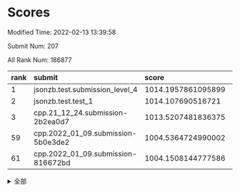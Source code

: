 # Scores

Modified Time: 2022-02-13 13:39:58

Submit Num: 207

All Rank Num: 186877

| rank |               submit               |       score        |       sigma        | pk_num |
| :--- | :--------------------------------- | :----------------- | :----------------- | :----- |
| 1    | jsonzb.test.submission_level_4     | 1014.1957861095899 | 0.8091265505939962 | 3609   |
| 2    | jsonzb.test.test_1                 | 1014.107690516721  | 0.832863221959429  | 3611   |
| 3    | cpp.21_12_24.submission-2b2ea0d7   | 1013.5207481836375 | 0.8076096786896056 | 3608   |
| 59   | cpp.2022_01_09.submission-5b0e3de2 | 1004.5364724990002 | 0.7384803363794834 | 3610   |
| 61   | cpp.2022_01_09.submission-816672bd | 1004.1508144777586 | 0.7058252021592978 | 3612   |


<details>
<summary>全部</summary>

| rank |                 submit                 |       score        |       sigma        | pk_num |
| :--- | :------------------------------------- | :----------------- | :----------------- | :----- |
| 1    | jsonzb.test.submission_level_4         | 1014.1957861095899 | 0.8091265505939962 | 3609   |
| 2    | jsonzb.test.test_1                     | 1014.107690516721  | 0.832863221959429  | 3611   |
| 3    | cpp.21_12_24.submission-2b2ea0d7       | 1013.5207481836375 | 0.8076096786896056 | 3608   |
| 4    | gobigger.level_3.submission_level_3_46 | 1011.3531543886262 | 0.7756259917290648 | 3610   |
| 5    | gobigger.level_3.submission_level_3_24 | 1011.2145176842697 | 0.7700425219586606 | 3612   |
| 6    | gobigger.level_3.submission_level_3_41 | 1010.9934835358401 | 0.7659523049781566 | 3615   |
| 7    | gobigger.level_3.submission_level_3_2  | 1010.9244948185159 | 0.7857530209110468 | 3612   |
| 8    | gobigger.level_3.submission_level_3_40 | 1010.7724813862217 | 0.7788107889105294 | 3615   |
| 9    | gobigger.level_3.submission_level_3_38 | 1010.7364723897609 | 0.773154375446456  | 3613   |
| 10   | gobigger.level_3.submission_level_3_9  | 1010.7013717512101 | 0.753002259753432  | 3608   |
| 11   | gobigger.level_3.submission_level_3_1  | 1010.6707590613679 | 0.7521233586465537 | 3611   |
| 12   | gobigger.level_3.submission_level_3_29 | 1010.62897709345   | 0.7655793252579042 | 3604   |
| 13   | gobigger.level_3.submission_level_3_42 | 1010.6126783186982 | 0.7562669278781063 | 3611   |
| 14   | gobigger.level_3.submission_level_3_43 | 1010.611214891927  | 0.7730706142185576 | 3609   |
| 15   | gobigger.level_3.submission_level_3_7  | 1010.5977843434454 | 0.7591715788023736 | 3607   |
| 16   | gobigger.level_3.submission_level_3_39 | 1010.4318660893778 | 0.752291954863604  | 3612   |
| 17   | gobigger.level_3.submission_level_3_49 | 1010.3874640568437 | 0.7636810753108416 | 3612   |
| 18   | gobigger.level_3.submission_level_3_33 | 1010.374450255996  | 0.7600873290731747 | 3616   |
| 19   | gobigger.level_3.submission_level_3_13 | 1010.2329958627889 | 0.7463824936209432 | 3616   |
| 20   | gobigger.level_3.submission_level_3_31 | 1010.1888998596717 | 0.7508563547513281 | 3610   |
| 21   | gobigger.level_3.submission_level_3_6  | 1010.0705302677482 | 0.7452070952438443 | 3609   |
| 22   | gobigger.level_3.submission_level_3_15 | 1010.0530151149162 | 0.7772789895385936 | 3611   |
| 23   | gobigger.level_3.submission_level_3_28 | 1010.0172851150475 | 0.7803988400222813 | 3614   |
| 24   | gobigger.level_3.submission_level_3_25 | 1009.9881408037875 | 0.7581958067246318 | 3606   |
| 25   | gobigger.level_3.submission_level_3_36 | 1009.9837570721749 | 0.752991234699418  | 3606   |
| 26   | gobigger.level_3.submission_level_3_35 | 1009.8734348865621 | 0.759055184606097  | 3613   |
| 27   | gobigger.level_3.submission_level_3_14 | 1009.8311614748    | 0.7465537910074393 | 3612   |
| 28   | gobigger.level_3.submission_level_3_26 | 1009.8228840229341 | 0.7573748189514615 | 3609   |
| 29   | gobigger.level_3.submission_level_3_16 | 1009.7724514529647 | 0.7620545846051655 | 3610   |
| 30   | gobigger.level_3.submission_level_3_4  | 1009.7515722195445 | 0.7775791209464413 | 3611   |
| 31   | gobigger.level_3.submission_level_3_3  | 1009.6890026891333 | 0.7548698262115556 | 3610   |
| 32   | gobigger.level_3.submission_level_3_34 | 1009.5562728371385 | 0.7419849621111246 | 3612   |
| 33   | gobigger.level_3.submission_level_3_11 | 1009.4913146490234 | 0.7888495106289031 | 3616   |
| 34   | gobigger.level_3.submission_level_3_44 | 1009.4759473178254 | 0.7411885773699697 | 3611   |
| 35   | gobigger.level_3.submission_level_3_0  | 1009.4549921884229 | 0.7498212907764242 | 3609   |
| 36   | gobigger.level_3.submission_level_3_27 | 1009.4390839334252 | 0.7299273497328186 | 3611   |
| 37   | gobigger.level_3.submission_level_3_12 | 1009.3355063216148 | 0.7542838738689677 | 3610   |
| 38   | gobigger.level_3.submission_level_3_5  | 1009.2955838117957 | 0.7673184349298534 | 3614   |
| 39   | gobigger.level_3.submission_level_3_45 | 1009.2343459240851 | 0.7526594383757726 | 3614   |
| 40   | gobigger.level_3.submission_level_3_17 | 1009.2267393805784 | 0.7451701744879694 | 3613   |
| 41   | gobigger.level_3.submission_level_3_18 | 1009.2193083894771 | 0.7367095713044435 | 3611   |
| 42   | gobigger.level_3.submission_level_3_20 | 1009.2167538390285 | 0.7694153318671827 | 3610   |
| 43   | gobigger.level_3.submission_level_3_23 | 1009.1867327341    | 0.7647005745662997 | 3614   |
| 44   | gobigger.level_3.submission_level_3_19 | 1009.0918923889529 | 0.7572629611682344 | 3616   |
| 45   | gobigger.level_3.submission_level_3_8  | 1009.0879579748816 | 0.7510471778527947 | 3612   |
| 46   | gobigger.level_3.submission_level_3_47 | 1008.9410874461075 | 0.7515542520347135 | 3613   |
| 47   | gobigger.level_3.submission_level_3_32 | 1008.7138768247983 | 0.7455853856710504 | 3610   |
| 48   | gobigger.level_3.submission_level_3_37 | 1008.7123661446118 | 0.7529228865837796 | 3613   |
| 49   | gobigger.level_3.submission_level_3_10 | 1008.6682010682525 | 0.752686218728484  | 3608   |
| 50   | gobigger.level_3.submission_level_3_30 | 1008.540549856414  | 0.7521520742321293 | 3610   |
| 51   | gobigger.level_3.submission_level_3_21 | 1008.5262041054149 | 0.7481642402508522 | 3608   |
| 52   | gobigger.level_3.submission_level_3_22 | 1008.2511672438925 | 0.7375775601074552 | 3608   |
| 53   | gobigger.level_3.submission_level_3_48 | 1007.7614293751445 | 0.7434413763592652 | 3615   |
| 54   | gobigger.level_1.submission_level_1_41 | 1004.8328898093326 | 0.7240277181668492 | 3613   |
| 55   | gobigger.level_1.submission_level_1_6  | 1004.7819739730106 | 0.7144398905854908 | 3609   |
| 56   | gobigger.level_1.submission_level_1_27 | 1004.7028370093254 | 0.719000262200125  | 3605   |
| 57   | gobigger.level_1.submission_level_1_32 | 1004.6915012724221 | 0.7199295367078653 | 3610   |
| 58   | gobigger.level_1.submission_level_1_1  | 1004.6269947062145 | 0.7279749465553718 | 3619   |
| 59   | cpp.2022_01_09.submission-5b0e3de2     | 1004.5364724990002 | 0.7384803363794834 | 3610   |
| 60   | gobigger.level_1.submission_level_1_37 | 1004.2026364000529 | 0.7188072330447146 | 3609   |
| 61   | cpp.2022_01_09.submission-816672bd     | 1004.1508144777586 | 0.7058252021592978 | 3612   |
| 62   | gobigger.level_1.submission_level_1_47 | 1004.1404168606581 | 0.7086616328745352 | 3615   |
| 63   | gobigger.level_1.submission_level_1_44 | 1004.0741585481483 | 0.7254694457230857 | 3617   |
| 64   | gobigger.level_1.submission_level_1_21 | 1003.901104152829  | 0.7161244697701173 | 3611   |
| 65   | gobigger.level_1.submission_level_1_20 | 1003.8806656148151 | 0.7042379612932362 | 3610   |
| 66   | gobigger.level_1.submission_level_1_19 | 1003.8621666428257 | 0.7225779947515956 | 3611   |
| 67   | gobigger.level_1.submission_level_1_49 | 1003.8514629341772 | 0.7286695350836125 | 3615   |
| 68   | gobigger.level_1.submission_level_1_36 | 1003.8264913910039 | 0.7115989672691729 | 3610   |
| 69   | gobigger.level_1.submission_level_1_34 | 1003.6316389042305 | 0.7134281094554904 | 3617   |
| 70   | gobigger.level_1.submission_level_1_24 | 1003.6217957134957 | 0.7206535808496786 | 3610   |
| 71   | gobigger.level_1.submission_level_1_5  | 1003.5463324170371 | 0.7174135124797183 | 3604   |
| 72   | gobigger.level_1.submission_level_1_10 | 1003.5217002156552 | 0.7220670833810098 | 3610   |
| 73   | gobigger.level_1.submission_level_1_3  | 1003.5180484088798 | 0.7104469384480966 | 3605   |
| 74   | gobigger.level_1.submission_level_1_33 | 1003.4880562061148 | 0.7225823458897187 | 3610   |
| 75   | gobigger.level_1.submission_level_1_29 | 1003.45365135145   | 0.7242381928052672 | 3611   |
| 76   | gobigger.level_1.submission_level_1_13 | 1003.4283363757663 | 0.7179239587535048 | 3610   |
| 77   | gobigger.level_1.submission_level_1_45 | 1003.405671390862  | 0.714016700765446  | 3610   |
| 78   | gobigger.level_1.submission_level_1_8  | 1003.4017451387408 | 0.7067752093275935 | 3613   |
| 79   | gobigger.level_1.submission_level_1_15 | 1003.3836040156962 | 0.7147892041935621 | 3614   |
| 80   | gobigger.level_1.submission_level_1_17 | 1003.362836218196  | 0.7207577628205382 | 3613   |
| 81   | gobigger.level_1.submission_level_1_4  | 1003.3041439145553 | 0.7078040059544984 | 3614   |
| 82   | gobigger.level_1.submission_level_1_40 | 1003.2863609798978 | 0.7261506230851917 | 3615   |
| 83   | gobigger.level_1.submission_level_1_46 | 1003.2818306615015 | 0.7039988456094327 | 3614   |
| 84   | gobigger.level_1.submission_level_1_22 | 1003.2392468490631 | 0.7076239599635379 | 3617   |
| 85   | gobigger.level_1.submission_level_1_43 | 1003.2264116319494 | 0.720026716109268  | 3613   |
| 86   | gobigger.level_1.submission_level_1_35 | 1003.2102314833708 | 0.71558830044823   | 3607   |
| 87   | gobigger.level_1.submission_level_1_16 | 1003.1517766797879 | 0.7197962062807941 | 3610   |
| 88   | gobigger.level_1.submission_level_1_2  | 1003.1503538573346 | 0.7068757428896757 | 3613   |
| 89   | gobigger.level_1.submission_level_1_18 | 1003.0845785007866 | 0.7130977174477682 | 3609   |
| 90   | gobigger.level_1.submission_level_1_23 | 1003.0316464510337 | 0.7146192856867393 | 3607   |
| 91   | gobigger.level_1.submission_level_1_11 | 1002.9198325520741 | 0.7209542257722021 | 3611   |
| 92   | gobigger.level_1.submission_level_1_42 | 1002.8350968943089 | 0.7134456528141591 | 3616   |
| 93   | gobigger.level_1.submission_level_1_39 | 1002.8228620230656 | 0.7199079726726487 | 3611   |
| 94   | gobigger.level_1.submission_level_1_38 | 1002.7977606293683 | 0.721211153240931  | 3614   |
| 95   | gobigger.level_1.submission_level_1_0  | 1002.7041335163113 | 0.7162314420997813 | 3611   |
| 96   | gobigger.level_1.submission_level_1_14 | 1002.6762988640468 | 0.711476139423744  | 3610   |
| 97   | gobigger.level_1.submission_level_1_7  | 1002.5804473514637 | 0.7103698421213167 | 3608   |
| 98   | gobigger.level_1.submission_level_1_26 | 1002.528901301557  | 0.7216488771687903 | 3607   |
| 99   | gobigger.level_1.submission_level_1_25 | 1002.3041718825491 | 0.7021715805897323 | 3610   |
| 100  | gobigger.level_1.submission_level_1_28 | 1002.2531277619806 | 0.7178632018715275 | 3612   |
| 101  | gobigger.level_1.submission_level_1_12 | 1002.0807078107418 | 0.7207394414796761 | 3611   |
| 102  | gobigger.level_1.submission_level_1_31 | 1001.937652980434  | 0.7023323525853511 | 3612   |
| 103  | gobigger.level_1.submission_level_1_9  | 1001.8419194281033 | 0.706767607344852  | 3608   |
| 104  | gobigger.level_1.submission_level_1_48 | 1001.7937996686956 | 0.7115737193635655 | 3616   |
| 105  | gobigger.level_1.submission_level_1_30 | 1001.4931105415527 | 0.7214501356458675 | 3616   |
| 106  | gobigger.random.submission_random_18   | 997.2165092566333  | 0.7051543282945354 | 3610   |
| 107  | gobigger.random.submission_random_6    | 997.0971919616201  | 0.7016079203690221 | 3609   |
| 108  | gobigger.random.submission_random_12   | 996.8770126900152  | 0.70250771949074   | 3613   |
| 109  | gobigger.random.submission_random_48   | 996.8239743329844  | 0.6980728800685306 | 3610   |
| 110  | gobigger.random.submission_random_36   | 996.6635784077844  | 0.7042735148965963 | 3612   |
| 111  | gobigger.random.submission_random_15   | 996.6449932476044  | 0.7119261922494418 | 3613   |
| 112  | gobigger.random.submission_random_13   | 996.5622440152388  | 0.7046441038194733 | 3609   |
| 113  | gobigger.random.submission_random_19   | 996.5281503556221  | 0.7033555232450317 | 3609   |
| 114  | gobigger.random.submission_random_20   | 996.3716135777394  | 0.7122902151263784 | 3610   |
| 115  | gobigger.random.submission_random_34   | 996.3389293280169  | 0.7210806265759272 | 3614   |
| 116  | gobigger.random.submission_random_30   | 996.3109532213554  | 0.702428805879703  | 3611   |
| 117  | gobigger.random.submission_random_42   | 996.2949618226645  | 0.7146773589510376 | 3614   |
| 118  | gobigger.random.submission_random_41   | 996.2920517991029  | 0.7094785910217474 | 3615   |
| 119  | gobigger.random.submission_random_8    | 996.2688340432105  | 0.7011882956135969 | 3610   |
| 120  | gobigger.random.submission_random_9    | 996.2636689663748  | 0.7103494957595176 | 3612   |
| 121  | gobigger.random.submission_random_17   | 996.1760867179509  | 0.7082015470822383 | 3613   |
| 122  | gobigger.random.submission_random_29   | 996.1635804766721  | 0.7081353580756555 | 3615   |
| 123  | gobigger.random.submission_random_45   | 996.1138672791834  | 0.699558958593202  | 3610   |
| 124  | gobigger.random.submission_random_22   | 996.1089342871702  | 0.7189283700867553 | 3614   |
| 125  | gobigger.random.submission_random_38   | 996.0730829451044  | 0.7147080870202898 | 3616   |
| 126  | gobigger.random.submission_random_4    | 996.0714217457485  | 0.70653350192793   | 3615   |
| 127  | gobigger.random.submission_random_39   | 996.0592596224749  | 0.702172978593733  | 3614   |
| 128  | gobigger.random.submission_random_14   | 996.0346076766901  | 0.7087122164816649 | 3611   |
| 129  | gobigger.random.submission_random_25   | 995.9963548764979  | 0.711171910764109  | 3612   |
| 130  | gobigger.random.submission_random_47   | 995.9871508851323  | 0.7178561101835879 | 3609   |
| 131  | gobigger.random.submission_random_0    | 995.9205296144861  | 0.7170917545643104 | 3614   |
| 132  | gobigger.random.submission_random_43   | 995.9170203551942  | 0.7130111936953479 | 3612   |
| 133  | gobigger.random.submission_random_5    | 995.9164997780937  | 0.7158520568665198 | 3610   |
| 134  | gobigger.random.submission_random_27   | 995.8797595211902  | 0.7241671302284534 | 3613   |
| 135  | gobigger.random.submission_random_31   | 995.8329927235843  | 0.7174415659077936 | 3612   |
| 136  | gobigger.random.submission_random_28   | 995.8165519348408  | 0.7205861963425608 | 3609   |
| 137  | gobigger.random.submission_random_21   | 995.7789529254798  | 0.7244536942487703 | 3614   |
| 138  | gobigger.random.submission_random_7    | 995.7690752691251  | 0.7159127585034823 | 3612   |
| 139  | gobigger.random.submission_random_26   | 995.7588960869629  | 0.7020965318480344 | 3609   |
| 140  | gobigger.random.submission_random_46   | 995.7383510813779  | 0.7062590823412357 | 3614   |
| 141  | gobigger.random.submission_random_1    | 995.7341406338055  | 0.7108139975337461 | 3613   |
| 142  | gobigger.random.submission_random_33   | 995.667375858237   | 0.7180628729581253 | 3614   |
| 143  | gobigger.random.submission_random_2    | 995.6360290623905  | 0.7269197679416877 | 3613   |
| 144  | gobigger.random.submission_random_16   | 995.5581287769787  | 0.6996713952817358 | 3611   |
| 145  | gobigger.random.submission_random_10   | 995.5340197020397  | 0.7166526446539186 | 3614   |
| 146  | gobigger.random.submission_random_37   | 995.4811515153997  | 0.7121340785019274 | 3604   |
| 147  | gobigger.random.submission_random_40   | 995.4737280408419  | 0.7297060369615513 | 3611   |
| 148  | gobigger.random.submission_random_49   | 995.466534458452   | 0.7089823408707397 | 3612   |
| 149  | gobigger.random.submission_random_23   | 995.4461858152808  | 0.7016520623247966 | 3612   |
| 150  | gobigger.random.submission_random_35   | 995.3394941736954  | 0.7136079691046511 | 3612   |
| 151  | gobigger.random.submission_random_11   | 995.303107906424   | 0.7157566417035661 | 3607   |
| 152  | gobigger.random.submission_random_32   | 995.2489668644008  | 0.7034235488004568 | 3610   |
| 153  | gobigger.random.submission_random_24   | 995.2340367636343  | 0.7040747470050105 | 3608   |
| 154  | gobigger.random.submission_random_3    | 995.1955677497124  | 0.7095640842022937 | 3613   |
| 155  | gobigger.random.submission_random_44   | 994.9710571509138  | 0.7135364513899033 | 3608   |
| 156  | gobigger.level_2.submission_level_2_40 | 993.6586560123126  | 0.7205316676297088 | 3609   |
| 157  | gobigger.level_2.submission_level_2_26 | 993.6319347796316  | 0.7346959567496207 | 3613   |
| 158  | gobigger.level_2.submission_level_2_24 | 993.4207817753918  | 0.7307211561355367 | 3609   |
| 159  | gobigger.level_2.submission_level_2_37 | 993.4007580944137  | 0.7361899479759731 | 3611   |
| 160  | gobigger.level_2.submission_level_2_42 | 993.212292051108   | 0.7324912195800796 | 3614   |
| 161  | gobigger.level_2.submission_level_2_11 | 993.1311989330079  | 0.7397405790484725 | 3613   |
| 162  | gobigger.level_2.submission_level_2_0  | 993.080783960842   | 0.7246816314884613 | 3613   |
| 163  | gobigger.level_2.submission_level_2_46 | 993.0419515829433  | 0.728096469768194  | 3610   |
| 164  | gobigger.level_2.submission_level_2_5  | 992.9823584548728  | 0.7403537771206766 | 3606   |
| 165  | gobigger.level_2.submission_level_2_49 | 992.817754139255   | 0.7263563646366111 | 3609   |
| 166  | gobigger.level_2.submission_level_2_35 | 992.7694827949778  | 0.7457618783020031 | 3603   |
| 167  | gobigger.level_2.submission_level_2_21 | 992.7590377009266  | 0.7318695804471713 | 3611   |
| 168  | gobigger.level_2.submission_level_2_45 | 992.7266221849713  | 0.7405304883191693 | 3608   |
| 169  | gobigger.level_2.submission_level_2_22 | 992.6987037920525  | 0.7405231628238206 | 3610   |
| 170  | gobigger.level_2.submission_level_2_39 | 992.6615693569987  | 0.7428314799601416 | 3611   |
| 171  | gobigger.level_2.submission_level_2_27 | 992.4988679166992  | 0.7299472268024264 | 3611   |
| 172  | gobigger.level_2.submission_level_2_1  | 992.4943676821248  | 0.7653146783234435 | 3611   |
| 173  | gobigger.level_2.submission_level_2_2  | 992.4584890348034  | 0.7637369158350693 | 3609   |
| 174  | gobigger.level_2.submission_level_2_13 | 992.4339393586694  | 0.7246170262803681 | 3610   |
| 175  | gobigger.level_2.submission_level_2_44 | 992.4109945681396  | 0.7347090475491689 | 3611   |
| 176  | gobigger.level_2.submission_level_2_31 | 992.3392298931573  | 0.7418897049254711 | 3615   |
| 177  | gobigger.level_2.submission_level_2_43 | 992.325082491978   | 0.7340695062028636 | 3614   |
| 178  | gobigger.level_2.submission_level_2_38 | 992.313201148205   | 0.743895715047506  | 3612   |
| 179  | gobigger.level_2.submission_level_2_9  | 992.2727490227767  | 0.7295122846002688 | 3611   |
| 180  | gobigger.level_2.submission_level_2_18 | 992.1939960491536  | 0.7424303058149704 | 3610   |
| 181  | gobigger.level_2.submission_level_2_17 | 992.1939337655423  | 0.735636034858011  | 3608   |
| 182  | gobigger.level_2.submission_level_2_14 | 992.0834610229109  | 0.73505816397068   | 3614   |
| 183  | gobigger.level_2.submission_level_2_36 | 992.0620470684022  | 0.7282512393127469 | 3612   |
| 184  | gobigger.level_2.submission_level_2_10 | 992.0432582043883  | 0.7453803612324186 | 3609   |
| 185  | gobigger.level_2.submission_level_2_25 | 991.9586193432255  | 0.7342750620498165 | 3611   |
| 186  | gobigger.level_2.submission_level_2_4  | 991.8624207880897  | 0.743590856639069  | 3611   |
| 187  | gobigger.level_2.submission_level_2_8  | 991.8266252045129  | 0.7516268756087795 | 3610   |
| 188  | gobigger.level_2.submission_level_2_34 | 991.8252395184222  | 0.7422609729158295 | 3611   |
| 189  | gobigger.level_2.submission_level_2_47 | 991.8100703138983  | 0.7255985383770316 | 3614   |
| 190  | gobigger.level_2.submission_level_2_16 | 991.7570229357895  | 0.7564732927623549 | 3612   |
| 191  | gobigger.level_2.submission_level_2_29 | 991.6652335148203  | 0.7493571224393132 | 3616   |
| 192  | gobigger.level_2.submission_level_2_3  | 991.4896481836305  | 0.744500885149675  | 3612   |
| 193  | gobigger.level_2.submission_level_2_28 | 991.4638570196739  | 0.7397711588105038 | 3612   |
| 194  | gobigger.level_2.submission_level_2_23 | 991.4094035142155  | 0.7361218042340029 | 3609   |
| 195  | gobigger.level_2.submission_level_2_19 | 991.3889917874135  | 0.7824900482695838 | 3606   |
| 196  | gobigger.level_2.submission_level_2_6  | 991.3403289361548  | 0.740895863681671  | 3614   |
| 197  | gobigger.level_2.submission_level_2_41 | 991.3393404270201  | 0.742658503734884  | 3613   |
| 198  | gobigger.level_2.submission_level_2_48 | 991.2585311036985  | 0.75838932238619   | 3608   |
| 199  | gobigger.level_2.submission_level_2_32 | 991.2356706911762  | 0.7530036343551939 | 3609   |
| 200  | gobigger.level_2.submission_level_2_33 | 991.2328048720296  | 0.752729728319676  | 3606   |
| 201  | gobigger.level_2.submission_level_2_30 | 990.9742349597497  | 0.751107367631432  | 3608   |
| 202  | gobigger.level_2.submission_level_2_20 | 990.9374275695059  | 0.7587840959951634 | 3611   |
| 203  | gobigger.level_2.submission_level_2_12 | 990.8303630453463  | 0.7532195945746111 | 3604   |
| 204  | gobigger.level_2.submission_level_2_7  | 990.0272753603368  | 0.7787043274233569 | 3613   |
| 205  | gobigger.level_2.submission_level_2_15 | 989.9449766352124  | 0.7584826508482887 | 3611   |
| 206  | gobigger.none.submission_none_1        | 979.6301072004688  | 1.1883905122925642 | 3606   |
| 207  | gobigger.none.submission_none_0        | 976.3509330997754  | 1.4522976056239847 | 3611   |

</details>